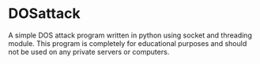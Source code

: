 # DOSattack
A simple DOS attack program written in python using socket and threading module. This program is completely for educational purposes and should not be used on any private servers or computers.

